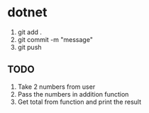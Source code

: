 # dotnet

1) git add .
2) git commit -m "message"
3) git push 


## TODO

1. Take 2 numbers from user
2. Pass the numbers in addition function
3. Get total from function and print the result
